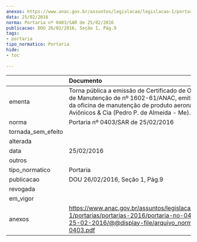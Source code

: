 ```yaml
---
anexos: https://www.anac.gov.br/assuntos/legislacao/legislacao-1/portarias/portarias-2016/portaria-no-0403-sar-de-25-02-2016/@@display-file/arquivo_norma/PA2016-0403.pdf
data: 25/02/2016
norma: Portaria nº 0403/SAR de 25/02/2016
publicacao: DOU 26/02/2016, Seção 1, Pág.9
tags:
- portaria
tipo_normatico: Portaria
hide: 
- toc 
 
---
```


|                    | Documento                                                                                                                                                                                            |
|:-------------------|:-----------------------------------------------------------------------------------------------------------------------------------------------------------------------------------------------------|
| ementa             | Torna pública a emissão de Certificado de Organização de Manutenção de nº 1602-61/ANAC, emitido em favor da oficina de manutenção de produto aeronáutico Aviônicos & Cia (Pedro P. de Almeida - Me). |
| norma              | Portaria nº 0403/SAR de 25/02/2016                                                                                                                                                                   |
| tornada_sem_efeito |                                                                                                                                                                                                      |
| alterada           |                                                                                                                                                                                                      |
| data               | 25/02/2016                                                                                                                                                                                           |
| outros             |                                                                                                                                                                                                      |
| tipo_normatico     | Portaria                                                                                                                                                                                             |
| publicacao         | DOU 26/02/2016, Seção 1, Pág.9                                                                                                                                                                       |
| revogada           |                                                                                                                                                                                                      |
| em_vigor           |                                                                                                                                                                                                      |
| anexos             | https://www.anac.gov.br/assuntos/legislacao/legislacao-1/portarias/portarias-2016/portaria-no-0403-sar-de-25-02-2016/@@display-file/arquivo_norma/PA2016-0403.pdf                                    |